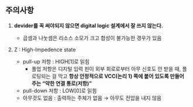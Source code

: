 ## 주의사항
1. **devider를 꼭 써야되지 않으면 digital logic 설계에서 잘 쓰지 않는다.**
    - 곱셈과 나눗셈은 리소스 소모가 크고 합성이 불가능한 경우가 있음

2. Z : High-Impedence state
    - pull-up 저항 : HIGH[1]로 읽힘
        - 풀업 저항은 디지털 입력 핀이 외부 회로로부터 아무 신호도 안 받을 때, 플로팅되는 걸 막고 **항상 안정적으로 VCC(논리 1) 쪽에 붙어 있도록 만들어 주는 “약한 연결 통로(저항)”**
    - pull-down 저항 : LOW[0]로 읽힘
    - 아무것도 없음 : 출력하는 주체가 없음 → 아무도 전압을 내지 않음